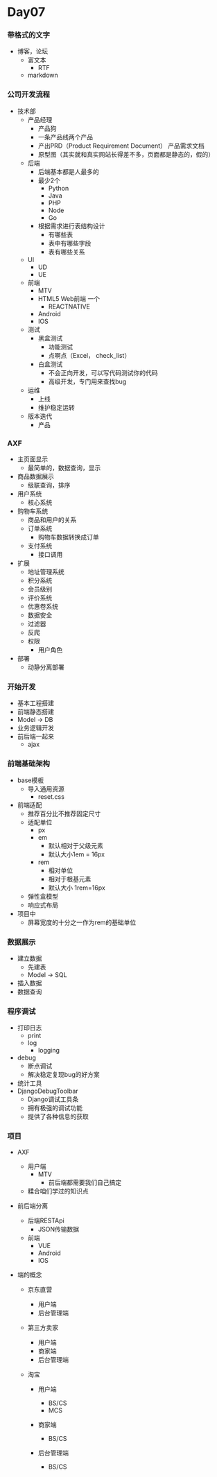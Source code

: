 # Day07





### 带格式的文字

- 博客，论坛
  - 富文本
    - RTF
  - markdown



### 公司开发流程

- 技术部
  - 产品经理
    - 产品狗
    - 一条产品线两个产品
    - 产出PRD（Product Requirement Document） 产品需求文档
    - 原型图（其实就和真实网站长得差不多，页面都是静态的，假的）
  - 后端
    - 后端基本都是人最多的
    - 最少2个
      - Python
      - Java
      - PHP
      - Node
      - Go
    - 根据需求进行表结构设计
      - 有哪些表
      - 表中有哪些字段
      - 表有哪些关系
  - UI
    - UD
    - UE
  - 前端
    - MTV 
    - HTML5 Web前端 一个
      - REACTNATIVE
    - Android
    - IOS
  - 测试
    - 黑盒测试
      - 功能测试
      - 点啊点（Excel， check_list）
    - 白盒测试
      - 不会正向开发，可以写代码测试你的代码
      - 高级开发，专门用来查找bug
  - 运维
    - 上线
    - 维护稳定运转
  - 版本迭代
    - 产品



### AXF

- 主页面显示
  - 最简单的，数据查询，显示
- 商品数据展示
  - 级联查询，排序
- 用户系统
  - 核心系统
- 购物车系统
  - 商品和用户的关系
  - 订单系统
    - 购物车数据转换成订单
  - 支付系统
    - 接口调用
- 扩展
  - 地址管理系统
  - 积分系统
  - 会员级别
  - 评价系统
  - 优惠卷系统
  - 数据安全
  - 过滤器
  - 反爬
  - 权限
    - 用户角色
- 部署
  - 动静分离部署



### 开始开发

- 基本工程搭建
- 前端静态搭建
- Model -> DB
- 业务逻辑开发
- 前后端一起来
  - ajax

### 前端基础架构

- base模板
  - 导入通用资源
    - reset.css
- 前端适配
  - 推荐百分比不推荐固定尺寸
  - 适配单位
    - px
    - em
      - 默认相对于父级元素
      - 默认大小1em = 16px
    - rem
      - 相对单位
      - 相对于根基元素 
      - 默认大小 1rem=16px
  - 弹性盒模型
  - 响应式布局
- 项目中
  - 屏幕宽度的十分之一作为rem的基础单位



### 数据展示

- 建立数据
  - 先建表
  - Model -> SQL
- 插入数据
- 数据查询



### 程序调试

- 打印日志
  - print
  - log
    - logging
- debug
  - 断点调试
  - 解决稳定复现bug的好方案
- 统计工具
- DjangoDebugToolbar
  - Django调试工具条
  - 拥有极强的调试功能
  - 提供了各种信息的获取





### 项目

- AXF
  - 用户端
    - MTV
      - 前后端都需要我们自己搞定
  - 糅合咱们学过的知识点
- 前后端分离
  - 后端RESTApi
    - JSON传输数据
  - 前端
    - VUE
    - Android
    - IOS

- 端的概念

  - 京东直营

    - 用户端
    - 后台管理端

  - 第三方卖家

    - 用户端
    - 商家端
    - 后台管理端

  - 淘宝

    - 用户端

      - BS/CS
      - MCS

    - 商家端

      - BS/CS

    - 后台管理端

      - BS/CS
